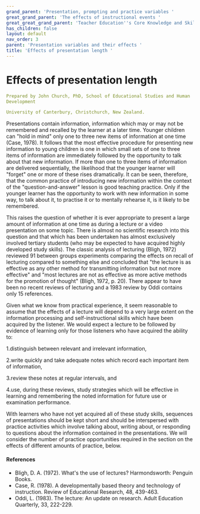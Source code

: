 ```yaml
---
grand_parent: 'Presentation, prompting and practice variables '
great_grand_parent: 'The effects of instructional events '
great_great_grand_parent: 'Teacher Education''s Core Knowledge and Skills.'
has_children: false
layout: default
nav_order: 3
parent: 'Presentation variables and their effects '
title: 'Effects of presentation length '
---
```

# Effects of presentation length


```yaml
Prepared by John Church, PhD, School of Educational Studies and Human
Development

University of Canterbury, Christchurch, New Zealand.
```


Presentations contain information, information which may or may not be
remembered and recalled by the learner at a later time. Younger children
can \"hold in mind\" only one to three new items of information at one
time (Case, 1978). It follows that the most effective procedure for
presenting new information to young children is one in which small sets
of one to three items of information are immediately followed by the
opportunity to talk about that new information. If more than one to
three items of information are delivered sequentially, the likelihood
that the younger learner will \"forget\" one or more of these rises
dramatically. It can be seen, therefore, that the common practice of
introducing new information within the context of the
\"question-and-answer\" lesson is good teaching practice. Only if the
younger learner has the opportunity to work with new information in some
way, to talk about it, to practise it or to mentally rehearse it, is it
likely to be remembered.

This raises the question of whether it is ever appropriate to present a
large amount of information at one time as during a lecture or a video
presentation on some topic. There is almost no scientific research into
this question and that which has been undertaken has almost exclusively
involved tertiary students (who may be expected to have acquired highly
developed study skills). The classic analysis of lecturing (Bligh, 1972)
reviewed 91 between groups experiments comparing the effects on recall
of lecturing compared to something else and concluded that "the lecture
is as effective as any other method for transmitting information but not
more effective" and "most lectures are not as effective as more active
methods for the promotion of thought" (Bligh, 1972, p. 20). There appear
to have been no recent reviews of lecturing and a 1983 review by Oddi
contains only 15 references.

Given what we know from practical experience, it seem reasonable to
assume that the effects of a lecture will depend to a very large extent
on the information processing and self-instructional skills which have
been acquired by the listener. We would expect a lecture to be followed
by evidence of learning only for those listeners who have acquired the
ability to:

1.distinguish between relevant and irrelevant information,

2.write quickly and take adequate notes which record each important item
of information,

3.review these notes at regular intervals, and

4.use, during these reviews, study strategies which will be effective in
learning and remembering the noted information for future use or
examination performance.

With learners who have not yet acquired all of these study skills,
sequences of presentations should be kept short and should be
interspersed with practice activities which involve talking about,
writing about, or responding to questions about the information
contained in the presentations. We will consider the number of practice
opportunities required in the section on the effects of different
amounts of practice, below.


#### References

-   Bligh, D. A. (1972). What's the use of lectures? Harmondsworth:
    Penguin Books.
-   Case, R. (1978). A developmentally based theory and technology of
    instruction. Review of Educational Research, 48, 439-463.
-   Oddi, L. (1983). The lecture: An update on research. Adult Education
    Quarterly, 33, 222-229.

